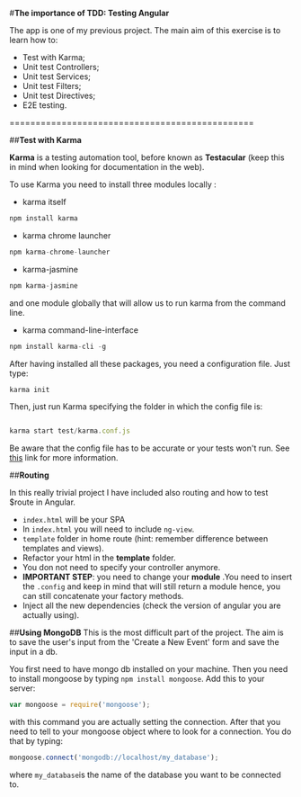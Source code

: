 #**The importance of TDD: Testing Angular**

The app is one of my previous project. The main aim of this exercise is to learn how to:

- Test with Karma;
- Unit test Controllers;
- Unit test Services;
- Unit test Filters;
- Unit test Directives;
- E2E testing.


===============================================

##**Test with Karma**

**Karma** is a testing automation tool, before known as __Testacular__ (keep this in mind when looking for documentation in the web).

To use Karma you need to install three modules locally :

- karma itself
```javascript
npm install karma
```

- karma chrome launcher
```javascript 
npm karma-chrome-launcher
``` 

- karma-jasmine
```javascript
npm karma-jasmine
```

and one module globally that will allow us to run karma from the command line.

- karma command-line-interface

```javascript
npm install karma-cli -g
```

 After having installed all these packages, you need a configuration file. Just type:

 ```javascript 
karma init
 ```

 Then, just run Karma specifying the folder in which the config file is:

 ```javascript

 karma start test/karma.conf.js
 ```

 Be aware that the config file has to be accurate or your tests won't run. See [this](http://karma-runner.github.io/0.8/config/configuration-file.html) link for more information.
 

##**Routing**

 In this really trivial project I have included also routing and how to test $route in Angular.

- ```index.html``` will be your SPA
- In ```index.html``` you will need to include ```ng-view```.
- ```template``` folder in home route (hint: remember difference between templates and views).
- Refactor your html in the __template__ folder.
- You don not need to specify your controller anymore.
- **IMPORTANT STEP**: you need to change your __module__ .You need to insert the ```.config``` and keep in mind that will still return a  module hence, you can still concatenate your factory methods.
- Inject all the new dependencies (check the version of angular you are actually using).

##**Using MongoDB**
This is the most difficult part of the project. The aim is to save the user's input from the 'Create a New Event' form and save the input in a db.

You first need to have mongo db installed on your machine. Then you need to install mongoose by typing ```npm install mongoose```. Add this to your server:
```javascript
var mongoose = require('mongoose');
```
with this command you are actually setting the connection. After that you need to tell to your mongoose object where to look for a connection. You do that by typing:

```javascript
mongoose.connect('mongodb://localhost/my_database');

```

where ```my_database```is the name of the database you want to be connected to.